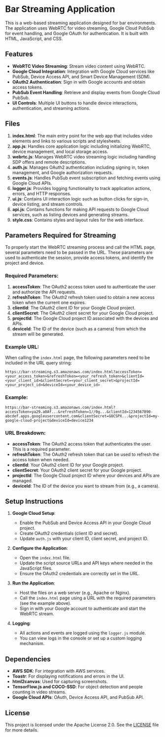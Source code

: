 
# Bar Streaming Application

This is a web-based streaming application designed for bar environments. The application uses WebRTC for video streaming, Google Cloud PubSub for event handling, and Google OAuth for authentication. It is built with HTML, JavaScript, and CSS.

## Features
- **WebRTC Video Streaming**: Stream video content using WebRTC.
- **Google Cloud Integration**: Integration with Google Cloud services like PubSub, Device Access API, and Smart Device Management (SDM).
- **OAuth2 Authentication**: Sign in with Google accounts and obtain access tokens.
- **PubSub Event Handling**: Retrieve and display events from Google Cloud PubSub.
- **UI Controls**: Multiple UI buttons to handle device interactions, authentication, and streaming actions.

## Files
1. **index.html**: The main entry point for the web app that includes video elements and links to various scripts and stylesheets.
2. **app.js**: Handles core application logic including initializing WebRTC, device management, and local storage access.
3. **webrtc.js**: Manages WebRTC video streaming logic including handling SDP offers and remote descriptions.
4. **auth.js**: Manages OAuth2 authentication including signing in, token management, and Google authorization requests.
5. **events.js**: Handles PubSub event subscription and fetching events using Google Cloud APIs.
6. **logger.js**: Provides logging functionality to track application actions, errors, and HTTP responses.
7. **ui.js**: Contains UI interaction logic such as button clicks for sign-in, device listing, and stream controls.
8. **api.js**: Contains functions for making API requests to Google Cloud services, such as listing devices and generating streams.
9. **style.css**: Contains styles and layout rules for the web interface.

## Parameters Required for Streaming

To properly start the WebRTC streaming process and call the HTML page, several parameters need to be passed in the URL. These parameters are used to authenticate the session, provide access tokens, and identify the project and device.

### Required Parameters:
1. **accessToken**: The OAuth2 access token used to authenticate the user and authorize the API requests.
2. **refreshToken**: The OAuth2 refresh token used to obtain a new access token when the current one expires.
3. **clientId**: The OAuth2 client ID for your Google Cloud project.
4. **clientSecret**: The OAuth2 client secret for your Google Cloud project.
5. **projectId**: The Google Cloud project ID associated with the devices and APIs.
6. **deviceId**: The ID of the device (such as a camera) from which the stream will be generated.

### Example URL:

When calling the `index.html` page, the following parameters need to be included in the URL query string:

```
https://bar-streaming.s3.amazonaws.com/index.html?accessToken=<your_access_token>&refreshToken=<your_refresh_token>&clientId=<your_client_id>&clientSecret=<your_client_secret>&projectId=<your_project_id>&deviceId=<your_device_id>
```

### Example:

```plaintext
https://bar-streaming.s3.amazonaws.com/index.html?accessToken=ya29.a0Af...&refreshToken=1//0g...&clientId=1234567890-abcdef.apps.googleusercontent.com&clientSecret=GOCSPX...&projectId=my-google-cloud-project&deviceId=device1234
```

### URL Breakdown:
- **accessToken**: The OAuth2 access token that authenticates the user. This is a required parameter.
- **refreshToken**: The OAuth2 refresh token that can be used to refresh the access token when needed.
- **clientId**: Your OAuth2 client ID for your Google project.
- **clientSecret**: Your OAuth2 client secret for your Google project.
- **projectId**: The Google Cloud project ID where your devices and APIs are managed.
- **deviceId**: The ID of the device you want to stream from (e.g., a camera).

## Setup Instructions

1. **Google Cloud Setup**:
    - Enable the PubSub and Device Access API in your Google Cloud project.
    - Create OAuth2 credentials (client ID and secret).
    - Update `auth.js` with your client ID, client secret, and project ID.

2. **Configure the Application**:
    - Open the `index.html` file.
    - Update the script source URLs and API keys where needed in the JavaScript files.
    - Ensure the OAuth2 credentials are correctly set in the URL.

3. **Run the Application**:
    - Host the files on a web server (e.g., Apache or Nginx).
    - Call the `index.html` page using a URL with the required parameters (see the example above).
    - Sign in with your Google account to authenticate and start the WebRTC stream.

4. **Logging**:
    - All actions and events are logged using the `logger.js` module.
    - You can view logs in the console or set up a custom logging mechanism.

## Dependencies
- **AWS SDK**: For integration with AWS services.
- **Toastr**: For displaying notifications and errors in the UI.
- **html2canvas**: Used for capturing screenshots.
- **TensorFlow.js and COCO-SSD**: For object detection and people counting in video streams.
- **Google Cloud APIs**: OAuth, Device Access API, and PubSub API.

## License
This project is licensed under the Apache License 2.0. See the [LICENSE](https://www.apache.org/licenses/LICENSE-2.0) file for more details.
